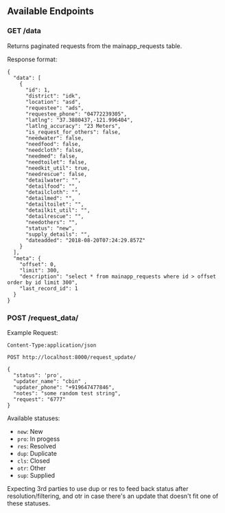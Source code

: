 ## Available Endpoints

### GET /data

Returns paginated requests from the mainapp_requests table.

Response format:

```
{
  "data": [
    {
      "id": 1,
      "district": "idk",
      "location": "asd",
      "requestee": "ads",
      "requestee_phone": "04772239305",
      "latlng": "37.3880437,-121.996404",
      "latlng_accuracy": "23 Meters",
      "is_request_for_others": false,
      "needwater": false,
      "needfood": false,
      "needcloth": false,
      "needmed": false,
      "needtoilet": false,
      "needkit_util": true,
      "needrescue": false,
      "detailwater": "",
      "detailfood": "",
      "detailcloth": "",
      "detailmed": "",
      "detailtoilet": "",
      "detailkit_util": "",
      "detailrescue": "",
      "needothers": "",
      "status": "new",
      "supply_details": "",
      "dateadded": "2018-08-20T07:24:29.857Z"
    }
  ],
  "meta": {
    "offset": 0,
    "limit": 300,
    "description": "select * from mainapp_requests where id > offset order by id limit 300",
    "last_record_id": 1
  }
}
```

### POST /request_data/

Example Request:

```
Content-Type:application/json

POST http://localhost:8000/request_update/

{
  "status": 'pro',
  "updater_name": "cbin" ,
  "updater_phone": "+919647477846",
  "notes": "some random test string",
  "request": "6777"
}

```

Available statuses:

* `new`:  New
* `pro`: In progess
* `res`: Resolved
* `dup`: Duplicate
* `cls`: Closed
* `otr`: Other
* `sup`: Supplied

Expecting 3rd parties to use dup or res to feed back status after resolution/filtering, and otr in case there's an update that doesn't fit one of these statuses.
